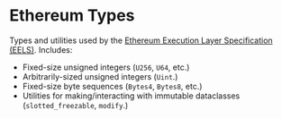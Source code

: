 Ethereum Types
==============

Types and utilities used by the [Ethereum Execution Layer Specification (EELS)][eels]. Includes:

- Fixed-size unsigned integers (`U256`, `U64`, etc.)
- Arbitrarily-sized unsigned integers (`Uint`.)
- Fixed-size byte sequences (`Bytes4`, `Bytes8`, etc.)
- Utilities for making/interacting with immutable dataclasses (`slotted_freezable`, `modify`.)

[eels]: https://github.com/ethereum/execution-specs

